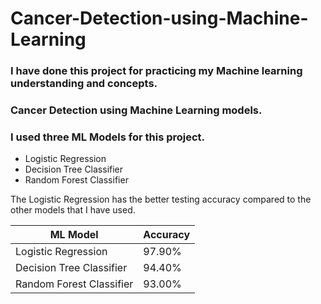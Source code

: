 # Cancer-Detection-using-Machine-Learning
### I have done this project for practicing my Machine learning understanding and concepts.
### Cancer Detection using Machine Learning models. 
### I used three ML Models for this project.

* Logistic Regression
* Decision Tree Classifier
* Random Forest Classifier

The Logistic Regression has the better testing accuracy compared to the other models that I have used.

ML Model | Accuracy
------------ | -------------
Logistic Regression | 97.90%
Decision Tree Classifier| 94.40%
Random Forest Classifier | 93.00%
